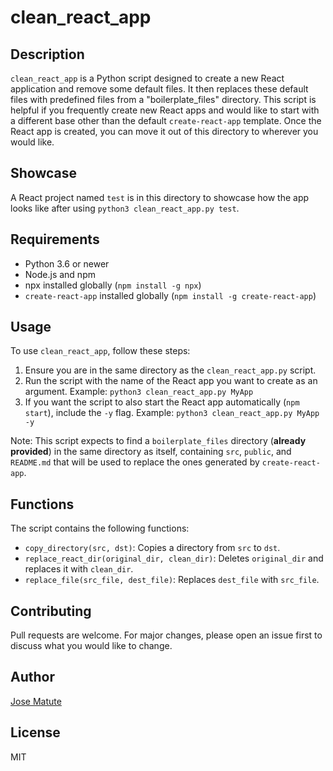 # clean_react_app

## Description

`clean_react_app` is a Python script designed to create a new React application and remove some default files. It then replaces these default files with predefined files from a "boilerplate_files" directory. This script is helpful if you frequently create new React apps and would like to start with a different base other than the default `create-react-app` template. Once the React app is created, you can move it out of this directory to wherever you would like.

## Showcase

A React project named `test` is in this directory to showcase how the app looks like after using `python3 clean_react_app.py test`.

## Requirements

-   Python 3.6 or newer
-   Node.js and npm
-   npx installed globally (`npm install -g npx`)
-   `create-react-app` installed globally (`npm install -g create-react-app`)

## Usage

To use `clean_react_app`, follow these steps:

1. Ensure you are in the same directory as the `clean_react_app.py` script.
2. Run the script with the name of the React app you want to create as an argument. Example: `python3 clean_react_app.py MyApp`
3. If you want the script to also start the React app automatically (`npm start`), include the `-y` flag. Example: `python3 clean_react_app.py MyApp -y`

Note: This script expects to find a `boilerplate_files` directory (**already provided**) in the same directory as itself, containing `src`, `public`, and `README.md` that will be used to replace the ones generated by `create-react-app`.

## Functions

The script contains the following functions:

-   `copy_directory(src, dst)`: Copies a directory from `src` to `dst`.
-   `replace_react_dir(original_dir, clean_dir)`: Deletes `original_dir` and replaces it with `clean_dir`.
-   `replace_file(src_file, dest_file)`: Replaces `dest_file` with `src_file`.

## Contributing

Pull requests are welcome. For major changes, please open an issue first to discuss what you would like to change.

## Author

[Jose Matute](https://www.linkedin.com/in/jose-e-matute-garcia-780032214/)

## License

MIT
